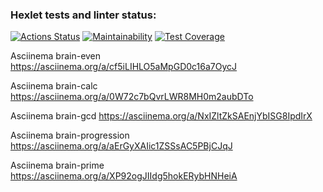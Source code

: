 ### Hexlet tests and linter status:
[![Actions Status](https://github.com/AndreyCurious/frontend-project-44/workflows/hexlet-check/badge.svg)](https://github.com/AndreyCurious/frontend-project-44/actions)
[![Maintainability](https://api.codeclimate.com/v1/badges/f3e3b061588284463d8d/maintainability)](https://codeclimate.com/github/AndreyCurious/frontend-project-44/maintainability)
[![Test Coverage](https://api.codeclimate.com/v1/badges/f3e3b061588284463d8d/test_coverage)](https://codeclimate.com/github/AndreyCurious/frontend-project-44/test_coverage)

Asciinema brain-even
https://asciinema.org/a/cf5iLIHLO5aMpGD0c16a7OycJ

Asciinema brain-calc
https://asciinema.org/a/0W72c7bQvrLWR8MH0m2aubDTo

Asciinema brain-gcd
https://asciinema.org/a/NxIZltZkSAEnjYbISG8IpdIrX

Asciinema brain-progression
https://asciinema.org/a/aErGyXAIic1ZSSsAC5PBjCJqJ

Asciinema brain-prime
https://asciinema.org/a/XP92ogJIIdg5hokERybHNHeiA